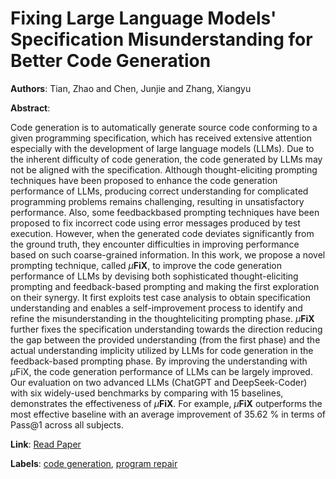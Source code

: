 # Fixing Large Language Models' Specification Misunderstanding for Better Code Generation

**Authors**: Tian, Zhao and Chen, Junjie and Zhang, Xiangyu

**Abstract**:

Code generation is to automatically generate source code conforming to a given programming specification, which has received extensive attention especially with the development of large language models (LLMs). Due to the inherent difficulty of code generation, the code generated by LLMs may not be aligned with the specification. Although thought-eliciting prompting techniques have been proposed to enhance the code generation performance of LLMs, producing correct understanding for complicated programming problems remains challenging, resulting in unsatisfactory performance. Also, some feedbackbased prompting techniques have been proposed to fix incorrect code using error messages produced by test execution. However, when the generated code deviates significantly from the ground truth, they encounter difficulties in improving performance based on such coarse-grained information. In this work, we propose a novel prompting technique, called $\mu\mathbf{FiX}$, to improve the code generation performance of LLMs by devising both sophisticated thought-eliciting prompting and feedback-based prompting and making the first exploration on their synergy. It first exploits test case analysis to obtain specification understanding and enables a self-improvement process to identify and refine the misunderstanding in the thoughteliciting prompting phase. $\mu\mathbf{FiX}$ further fixes the specification understanding towards the direction reducing the gap between the provided understanding (from the first phase) and the actual understanding implicity utilized by LLMs for code generation in the feedback-based prompting phase. By improving the understanding with $\mu \text{FiX}$, the code generation performance of LLMs can be largely improved. Our evaluation on two advanced LLMs (ChatGPT and DeepSeek-Coder) with six widely-used benchmarks by comparing with 15 baselines, demonstrates the effectiveness of $\mu\mathbf{FiX}$. For example, $\mu\mathbf{FiX}$ outperforms the most effective baseline with an average improvement of 35.62 % in terms of Pass@1 across all subjects.

**Link**: [Read Paper](https://doi.ieeecomputersociety.org/10.1109/ICSE55347.2025.00108)

**Labels**: [code generation](../../labels/code_generation.md), [program repair](../../labels/program_repair.md)
